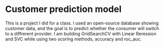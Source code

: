 # Customer prediction model 
This is a project I did for a class. I used an open-source database showing customer data, and the goal is to predict whether the consumer will switch to a diffrerent provider. I am building GridSearchCV with Linear Reression and SVC while using two scoring methods, accuracy and roc_auc. 
